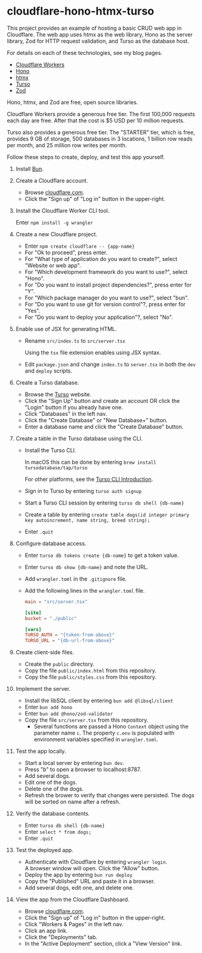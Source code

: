 # cloudflare-hono-htmx-turso

This project provides an example of hosting a basic CRUD web app in Cloudflare.
The web app uses htmx as the web library, Hono as the server library,
Zod for HTTP request validation, and Turso as the database host.

For details on each of these technologies, see my blog pages.

- [Cloudflare Workers](https://mvolkmann.github.io/blog/topics/#/blog/cloudflare-workers/)
- [Hono](https://mvolkmann.github.io/blog/topics/#/blog/hono/)
- [htmx](https://mvolkmann.github.io/blog/topics/#/blog/htmx/)
- [Turso](https://mvolkmann.github.io/blog/topics/#/blog/turso/)
- [Zod](https://mvolkmann.github.io/blog/topics/#/blog/zod/)

Hono, htmx, and Zod are free, open source libraries.

Cloudflare Workers provide a generous free tier.
The first 100,000 requests each day are free.
After that the cost is $5 USD per 10 million requests.

Turso also provides a generous free tier.
The "STARTER" tier, which is free, provides
9 GB of storage, 500 databases in 3 locations,
1 billion row reads per month, and 25 million row writes per month.

Follow these steps to create, deploy, and test this app yourself.

1. Install [Bun](https://bun.sh).

1. Create a Cloudflare account.

   - Browse [cloudflare.com](https://www.cloudflare.com).
   - Click the "Sign up" of "Log in" button in the upper-right.

1. Install the Cloudflare Worker CLI tool.

   Enter `npm install -g wrangler`

1. Create a new Cloudflare project.

   - Enter `npm create cloudflare -- {app-name}`
   - For "Ok to proceed", press enter.
   - For "What type of application do you want to create?",
     select "Website or web app".
   - For "Which development framework do you want to use?",
     select "Hono".
   - For "Do you want to install project dependencies?", press enter for "Y".
   - For "Which package manager do you want to use?", select "bun".
   - For "Do you want to use git for version control"?, press enter for "Yes".
   - For "Do you want to deploy your application"?, select "No".

1. Enable use of JSX for generating HTML.

   - Rename `src/index.ts` to `src/server.tsx`

     Using the `tsx` file extension enables using JSX syntax.

   - Edit `package.json` and change `index.ts` to `server.tsx`
     in both the `dev` and `deploy` scripts.

1. Create a Turso database.

   - Browse the [Turso](https://turso.tech) website.
   - Click the "Sign Up" button and create an account
     OR click the "Login" button if you already have one.
   - Click "Databases" in the left nav.
   - Click the "Create Database" or "New Database+" button.
   - Enter a database name and click the "Create Database" button.

1. Create a table in the Turso database using the CLI.

   - Install the Turso CLI.

     In macOS this can be done by entering
     `brew install tursodatabase/tap/turso`

     For other platforms, see the
     [Turso CLI Introduction](https://docs.turso.tech/cli).

   - Sign in to Turso by entering `turso auth signup`

   - Start a Turso CLI session by entering `turso db shell {db-name}`

   - Create a table by entering
     `create table dogs(id integer primary key autoincrement, name string, breed string);`
   - Enter `.quit`

1. Configure database access.

   - Enter `turso db tokens create {db-name}` to get a token value.

   - Enter `turso db show {db-name}` and note the URL.

   - Add `wrangler.toml` in the `.gitignore` file.

   - Add the following lines in the `wrangler.toml` file.

     ```toml
     main = "src/server.tsx"

     [site]
     bucket = "./public"

     [vars]
     TURSO_AUTH = "{token-from-above}"
     TURSO_URL = "{db-url-from-above}"
     ```

1. Create client-side files.

   - Create the `public` directory.
   - Copy the file `public/index.html` from this repository.
   - Copy the file `public/styles.css` from this repository.

1. Implement the server.

   - Install the libSQL client by entering `bun add @libsql/client`
   - Enter `bun add hono`
   - Enter `bun add @hono/zod-validator`
   - Copy the file `src/server.tsx` from this repository.
     - Several functions are passed a Hono `Context` object using
       the parameter name `c`. The property `c.env` is populated
       with environment variables specified in `wrangler.toml`.

1. Test the app locally.

   - Start a local server by entering `bun dev`.
   - Press "b" to open a browser to localhost:8787.
   - Add several dogs.
   - Edit one of the dogs.
   - Delete one of the dogs.
   - Refresh the brower to verify that changes were persisted.
     The dogs will be sorted on name after a refresh.

1. Verify the database contents.

   - Enter `turso db shell {db-name}`
   - Enter `select * from dogs;`
   - Enter `.quit`

1. Test the deployed app.

   - Authenticate with Cloudflare by entering `wrangler login`.  
     A browser window will open. Click the "Allow" button.
   - Deploy the app by entering `bun run deploy`
   - Copy the "Published" URL and paste it in a browser.
   - Add several dogs, edit one, and delete one.

1. View the app from the Cloudflare Dashboard.

   - Browse [cloudflare.com](https://www.cloudflare.com).
   - Click the "Sign up" of "Log in" button in the upper-right.
   - Click "Workers & Pages" in the left nav.
   - Click an app link.
   - Click the "Deployments" tab.
   - In the "Active Deployment" section, click a "View Version" link.
